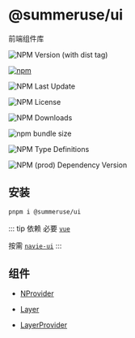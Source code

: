 # @summeruse/ui

前端组件库

<div class="flex flex-wrap gap-2">

![NPM Version (with dist tag)](https://img.shields.io/npm/v/%40summeruse%2Fui/beta)

[![npm](https://img.shields.io/npm/v/@summeruse/ui)](https://www.npmjs.com/package/@summeruse/ui)

![NPM Last Update](https://img.shields.io/npm/last-update/%40summeruse%2Fui)

![NPM License](https://img.shields.io/npm/l/%40summeruse%2Fui)

![NPM Downloads](https://img.shields.io/npm/dy/%40summeruse%2Fui)

![npm bundle size](https://img.shields.io/bundlephobia/minzip/%40summeruse%2Fui)

![NPM Type Definitions](https://img.shields.io/npm/types/%40summeruse%2Fui)

![NPM (prod) Dependency Version](https://img.shields.io/npm/dependency-version/%40summeruse%2Fui/vue)

</div>

## 安装

```bash
pnpm i @summeruse/ui
```

::: tip 依赖
必要 [`vue`](https://cn.vuejs.org/)

按需 [`navie-ui`](https://www.naiveui.com/)
:::

## 组件

- [NProvider](./n-provider/)

- [Layer](./layer/)

- [LayerProvider](./layer/LayerProvider)
